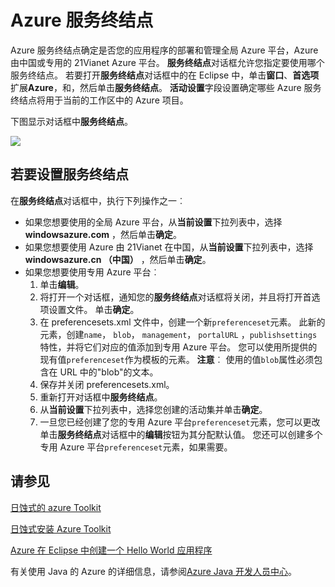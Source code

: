<properties
    pageTitle="Azure 服务终结点"
    description="描述在 Eclipse 的 Azure Toolkit 的 Azure 服务终结点设置。"
    services=""
    documentationCenter="java"
    authors="rmcmurray"
    manager="wpickett"
    editor=""/>

<tags
    ms.service="multiple"
    ms.workload="na"
    ms.tgt_pltfrm="multiple"
    ms.devlang="Java"
    ms.topic="article"
    ms.date="08/11/2016" 
    ms.author="robmcm"/>

<!-- Legacy MSDN URL = https://msdn.microsoft.com/library/azure/dn268600.aspx -->

# <a name="azure-service-endpoints"></a>Azure 服务终结点 #

Azure 服务终结点确定是否您的应用程序的部署和管理全局 Azure 平台，Azure 由中国或专用的 21Vianet Azure 平台。 **服务终结点**对话框允许您指定要使用哪个服务终结点。 若要打开**服务终结点**对话框中的在 Eclipse 中，单击**窗口**、**首选项**扩展**Azure**，和，然后单击**服务终结点**。 **活动设置**字段设置确定哪些 Azure 服务终结点将用于当前的工作区中的 Azure 项目。

下图显示对话框中**服务终结点**。

![][ic719493]

## <a name="to-set-the-service-endpoints"></a>若要设置服务终结点 ##

在**服务终结点**对话框中，执行下列操作之一︰

* 如果您想要使用的全局 Azure 平台，从**当前设置**下拉列表中，选择**windowsazure.com** ，然后单击**确定**。
* 如果您想要使用 Azure 由 21Vianet 在中国，从**当前设置**下拉列表中，选择**windowsazure.cn （中国）** ，然后单击**确定**。
* 如果您想要使用专用 Azure 平台︰
    1. 单击**编辑**。
    2. 将打开一个对话框，通知您的**服务终结点**对话框将关闭，并且将打开首选项设置文件。 单击**确定**。
    3. 在 preferencesets.xml 文件中，创建一个新`preferenceset`元素。 此新的元素，创建`name`， `blob`， `management`， `portalURL` ，`publishsettings`特性，并将它们对应的值添加到专用 Azure 平台。 您可以使用所提供的现有值`preferenceset`作为模板的元素。 **注意**︰ 使用的值`blob`属性必须包含在 URL 中的"blob"的文本。
    4. 保存并关闭 preferencesets.xml。
    5. 重新打开对话框中**服务终结点**。
    6. 从**当前设置**下拉列表中，选择您创建的活动集并单击**确定**。
    7. 一旦您已经创建了您的专用 Azure 平台`preferenceset`元素，您可以更改单击**服务终结点**对话框中的**编辑**按钮为其分配默认值。 您还可以创建多个专用 Azure 平台`preferenceset`元素，如果需要。

## <a name="see-also"></a>请参见 ##

[日蚀式的 azure Toolkit][]

[日蚀式安装 Azure Toolkit][] 

[Azure 在 Eclipse 中创建一个 Hello World 应用程序][]

有关使用 Java 的 Azure 的详细信息，请参阅[Azure Java 开发人员中心][]。

<!-- URL List -->

[Azure Java 开发人员中心]: http://go.microsoft.com/fwlink/?LinkID=699547
[日蚀式的 azure Toolkit]: http://go.microsoft.com/fwlink/?LinkID=699529
[Azure 在 Eclipse 中创建一个 Hello World 应用程序]: http://go.microsoft.com/fwlink/?LinkID=699533
[日蚀式安装 Azure Toolkit]: http://go.microsoft.com/fwlink/?LinkId=699546

<!-- IMG List -->

[ic719493]: ./media/azure-toolkit-for-eclipse-azure-service-endpoints/ic719493.png
